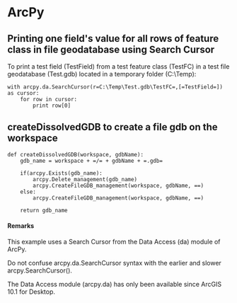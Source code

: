 # ArcPy




## Printing one field's value for all rows of feature class in file geodatabase using Search Cursor


To print a test field (TestField) from a test feature class (TestFC) in a test file geodatabase (Test.gdb) located in a temporary folder (C:\Temp):

```
with arcpy.da.SearchCursor(r=C:\Temp\Test.gdb\TestFC=,[=TestField=]) as cursor:
    for row in cursor:
        print row[0]

```



## createDissolvedGDB to create a file gdb on the workspace


```
def createDissolvedGDB(workspace, gdbName):
    gdb_name = workspace + =/= + gdbName + =.gdb=

    if(arcpy.Exists(gdb_name):
        arcpy.Delete_management(gdb_name)
        arcpy.CreateFileGDB_management(workspace, gdbName, ==)
    else:
        arcpy.CreateFileGDB_management(workspace, gdbName, ==)

    return gdb_name

```



#### Remarks


This example uses a Search Cursor from the Data Access (da) module of ArcPy.

Do not confuse arcpy.da.SearchCursor syntax with the earlier and slower arcpy.SearchCursor().

The Data Access module (arcpy.da) has only been available since ArcGIS 10.1 for Desktop.


